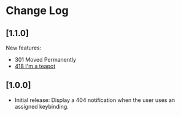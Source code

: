 # Change Log

## [1.1.0]

New features:

* 301 Moved Permanently
* [418 I'm a teapot](https://save418.com/)

## [1.0.0]

* Initial release: Display a 404 notification when the user uses an assigned keybinding.
